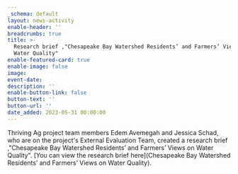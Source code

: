 ```yaml
---
_schema: default
layout: news-activity
enable-header: ''
breadcrumbs: true
title: >-
  Research brief ,"Chesapeake Bay Watershed Residents’ and Farmers’ Views on
  Water Quality"
enable-featured-card: true
enable-image: false
image:
event-date:
description: ''
enable-button-link: false
button-text: ''
button-url: ''
date_added: 2023-05-31 00:00:00
---
```

Thriving Ag project team members Edem Avemegah and Jessica Schad, who are on the project's External Evaluation Team, created a research brief ,"Chesapeake Bay Watershed Residents’ and Farmers’ Views on Water Quality". [You can view the research brief here](Chesapeake Bay Watershed Residents’ and Farmers’  Views on Water Quality).&nbsp;